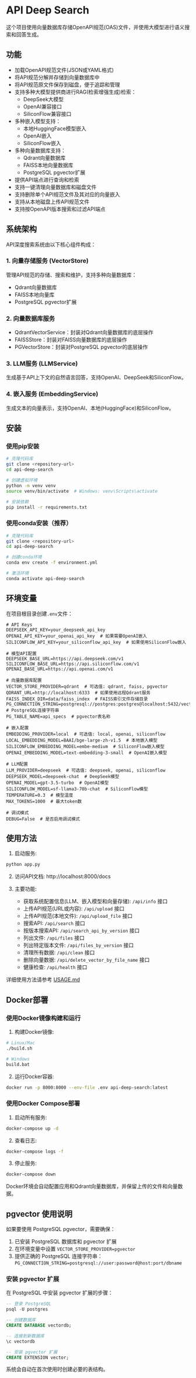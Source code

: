 # API Deep Search

这个项目使用向量数据库存储OpenAPI规范(OAS)文件，并使用大模型进行语义搜索和回答生成。

## 功能

- 加载OpenAPI规范文件(JSON或YAML格式)
- 将API规范分解并存储到向量数据库中
- 将API规范原文件保存到磁盘，便于追踪和管理
- 支持多种大模型提供商进行RAG(检索增强生成)检索：
  - DeepSeek大模型
  - OpenAI兼容接口
  - SiliconFlow兼容接口
- 多种嵌入模型支持：
  - 本地HuggingFace模型嵌入
  - OpenAI嵌入
  - SiliconFlow嵌入
- 多种向量数据库支持：
  - Qdrant向量数据库
  - FAISS本地向量数据库
  - PostgreSQL pgvector扩展
- 提供API端点进行查询和检索
- 支持一键清理向量数据库和磁盘文件
- 支持删除单个API规范文件及其对应的向量嵌入
- 支持从本地磁盘上传API规范文件
- 支持按OpenAPI版本搜索和过滤API端点

## 系统架构

API深度搜索系统由以下核心组件构成：

### 1. 向量存储服务 (VectorStore)

管理API规范的存储、搜索和维护，支持多种向量数据库：
- Qdrant向量数据库
- FAISS本地向量库
- PostgreSQL pgvector扩展

### 2. 向量数据库服务

- QdrantVectorService：封装对Qdrant向量数据库的底层操作
- FAISSStore：封装对FAISS向量数据库的底层操作
- PGVectorStore：封装对PostgreSQL pgvector的底层操作

### 3. LLM服务 (LLMService)

生成基于API上下文的自然语言回答，支持OpenAI、DeepSeek和SiliconFlow。

### 4. 嵌入服务 (EmbeddingService)

生成文本的向量表示，支持OpenAI、本地(HuggingFace)和SiliconFlow。

## 安装

### 使用pip安装

```bash
# 克隆代码库
git clone <repository-url>
cd api-deep-search

# 创建虚拟环境
python -m venv venv
source venv/bin/activate  # Windows: venv\Scripts\activate

# 安装依赖
pip install -r requirements.txt
```

### 使用conda安装（推荐）

```bash
# 克隆代码库
git clone <repository-url>
cd api-deep-search

# 创建conda环境
conda env create -f environment.yml

# 激活环境
conda activate api-deep-search
```

## 环境变量

在项目根目录创建`.env`文件：

```
# API Keys
DEEPSEEK_API_KEY=your_deepseek_api_key
OPENAI_API_KEY=your_openai_api_key  # 如果需要OpenAI嵌入
SILICONFLOW_API_KEY=your_siliconflow_api_key  # 如果使用SiliconFlow嵌入

# 模型API配置
DEEPSEEK_BASE_URL=https://api.deepseek.com/v1
SILICONFLOW_BASE_URL=https://api.siliconflow.com/v1
OPENAI_BASE_URL=https://api.openai.com/v1

# 向量数据库配置
VECTOR_STORE_PROVIDER=qdrant  # 可选值: qdrant, faiss, pgvector
QDRANT_URL=http://localhost:6333  # 如果使用远程Qdrant服务
FAISS_INDEX_DIR=data/faiss_index  # FAISS索引文件存储目录
PG_CONNECTION_STRING=postgresql://postgres:postgres@localhost:5432/vectordb  # PostgreSQL连接字符串
PG_TABLE_NAME=api_specs  # pgvector表名称

# 嵌入配置
EMBEDDING_PROVIDER=local  # 可选值: local, openai, siliconflow
LOCAL_EMBEDDING_MODEL=BAAI/bge-large-zh-v1.5  # 本地嵌入模型
SILICONFLOW_EMBEDDING_MODEL=embe-medium  # SiliconFlow嵌入模型
OPENAI_EMBEDDING_MODEL=text-embedding-3-small  # OpenAI嵌入模型

# LLM配置
LLM_PROVIDER=deepseek  # 可选值: deepseek, openai, siliconflow
DEEPSEEK_MODEL=deepseek-chat  # DeepSeek模型
OPENAI_MODEL=gpt-3.5-turbo  # OpenAI模型
SILICONFLOW_MODEL=sf-llama3-70b-chat  # SiliconFlow模型
TEMPERATURE=0.3  # 模型温度
MAX_TOKENS=1000  # 最大token数

# 调试模式
DEBUG=False  # 是否启用调试模式
```

## 使用方法

1. 启动服务:

```bash
python app.py
```

2. 访问API文档: http://localhost:8000/docs 

3. 主要功能:
   - 获取系统配置信息(LLM、嵌入模型和向量存储): `/api/info` 接口
   - 上传API规范(URL或内容): `/api/upload` 接口
   - 上传API规范(本地文件): `/api/upload_file` 接口
   - 搜索API: `/api/search` 接口
   - 按版本搜索API: `/api/search_api_by_version` 接口 
   - 列出文件: `/api/files` 接口
   - 列出特定版本文件: `/api/files_by_version` 接口
   - 清理所有数据: `/api/clean` 接口
   - 删除向量数据: `/api/delete_vector_by_file_name` 接口
   - 健康检查: `/api/health` 接口

详细使用方法请参考 [USAGE.md](USAGE.md) 

## Docker部署

### 使用Docker镜像构建和运行

1. 构建Docker镜像:

```bash
# Linux/Mac
./build.sh

# Windows
build.bat
```

2. 运行Docker容器:

```bash
docker run -p 8000:8000 --env-file .env api-deep-search:latest
```

### 使用Docker Compose部署

1. 启动所有服务:

```bash
docker-compose up -d
```

2. 查看日志:

```bash
docker-compose logs -f
```

3. 停止服务:

```bash
docker-compose down
```

Docker环境会自动配置应用和Qdrant向量数据库，并保留上传的文件和向量数据。

## pgvector 使用说明

如果要使用 PostgreSQL pgvector，需要确保：

1. 已安装 PostgreSQL 数据库和 pgvector 扩展
2. 在环境变量中设置 `VECTOR_STORE_PROVIDER=pgvector`
3. 提供正确的 PostgreSQL 连接字符串：`PG_CONNECTION_STRING=postgresql://user:password@host:port/dbname`

### 安装 pgvector 扩展

在 PostgreSQL 中安装 pgvector 扩展的步骤：

```sql
-- 登录 PostgreSQL
psql -U postgres

-- 创建数据库
CREATE DATABASE vectordb;

-- 连接到新数据库
\c vectordb

-- 安装 pgvector 扩展
CREATE EXTENSION vector;
```

系统会自动在首次使用时创建必要的表结构。 